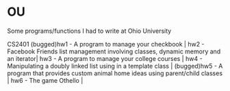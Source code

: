 # OU
Some programs/functions I had to write at Ohio University

CS2401
(bugged)hw1 - A program to manage your checkbook |
hw2 -  Facebook Friends list management involving classes, dynamic memory and an iterator|
hw3 -  A program to manage your college courses |
hw4 -  Manipulating a doubly linked list using in a template class |
(bugged)hw5 -  A program that provides custom animal home ideas using parent/child classes |
hw6 -  The game Othello |
